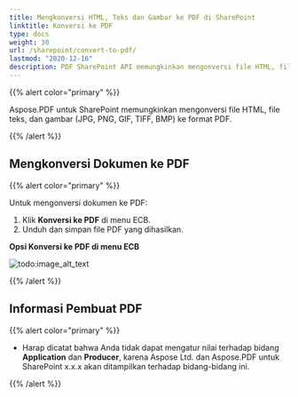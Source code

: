 ```yaml
---
title: Mengkonversi HTML, Teks dan Gambar ke PDF di SharePoint
linktitle: Konversi ke PDF
type: docs
weight: 30
url: /sharepoint/convert-to-pdf/
lastmod: "2020-12-16"
description: PDF SharePoint API memungkinkan mengonversi file HTML, file teks, dan gambar (JPG, PNG, GIF, TIFF, BMP) ke format PDF.
---
```


{{% alert color="primary" %}}

Aspose.PDF untuk SharePoint memungkinkan mengonversi file HTML, file teks, dan gambar (JPG, PNG, GIF, TIFF, BMP) ke format PDF.

{{% /alert %}}

## **Mengkonversi Dokumen ke PDF**

{{% alert color="primary" %}}

Untuk mengonversi dokumen ke PDF:

1. Klik **Konversi ke PDF** di menu ECB.
1. Unduh dan simpan file PDF yang dihasilkan.

**Opsi Konversi ke PDF di menu ECB**

![todo:image_alt_text](convert-to-pdf_1.jpg)

{{% /alert %}}

## **Informasi Pembuat PDF**

{{% alert color="primary" %}}

- Harap dicatat bahwa Anda tidak dapat mengatur nilai terhadap bidang **Application** dan **Producer**, karena Aspose Ltd. dan Aspose.PDF untuk SharePoint x.x.x akan ditampilkan terhadap bidang-bidang ini.

{{% /alert %}}